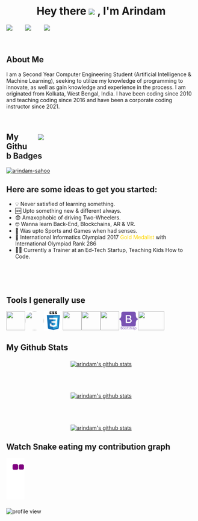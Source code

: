 
<h1 align="center"> Hey there <img src="https://github.com/TheDudeThatCode/TheDudeThatCode/raw/master/Assets/Hi.gif" width="43" style="max-width: 100%;"> , I'm Arindam </h1>

<a href="https://www.linkedin.com/in/arindam-sahoo/">
  <img align="left" width="50px" src="https://upload.wikimedia.org/wikipedia/commons/thumb/c/ca/LinkedIn_logo_initials.png/640px-LinkedIn_logo_initials.png">
</a>

<a href="https://www.instagram.com/this_is_arin02/">
  <img align="left" width="50px" src="https://upload.wikimedia.org/wikipedia/commons/thumb/a/a5/Instagram_icon.png/2048px-Instagram_icon.png"  />
</a>

<a href="https://t.me/this_is_arin02">
  <img align="left" width="50px" src="https://icons-for-free.com/download-icon-media+social+telegram+icon-1320193121598222952_512.png"  />
</a>

<br><br><br>

## About Me
<p>I am a Second Year Computer Engineering Student (Artificial Intelligence & Machine Learning), seeking to utilize my knowledge of programming to innovate, as well as gain knowledge and experience in the process. I am originated from Kolkata, West Bengal, India. I have been coding since 2010 and teaching coding since 2016 and have been a corporate coding instructor since 2021.</p>
</br>

<p align="center"><img align="right" src="https://media0.giphy.com/media/qgQUggAC3Pfv687qPC/giphy.gif" style="padding:20px;" width=400></p>

## My Github Badges
<p align="left"> <a href="https://github.com/ryo-ma/github-profile-trophy"><img src="https://github-profile-trophy.vercel.app/?username=arindam-sahoo" alt="arindam-sahoo" /></a> </p>

## Here are some ideas to get you started:

- 💡 Never satisfied of learning something.
- 🆕 Upto something new & different always.
- 😨 Amaxophobic of driving Two-Wheelers.
- 🤓 Wanna learn Back-End, Blockchains, AR & VR.
- 🏏 Was upto Sports and Games when had senses.
- 🥇 International Informatics Olympiad 2017 <span style="color:gold;">Gold Medalist</span> with International Olympiad Rank 286
- 👨‍🏫 Currently a Trainer at an Ed-Tech Startup, Teaching Kids How to Code.

<br><br><br>
## Tools I generally use
<img align="left" src = "https://www.vectorlogo.zone/logos/python/python-icon.svg" width="50" height="50">
<img align="left" src = "https://upload.wikimedia.org/wikipedia/commons/thumb/6/61/HTML5_logo_and_wordmark.svg/640px-HTML5_logo_and_wordmark.svg.png" width="50" height="50" style="border-radius: 50%">
<img align="left" src = "https://raw.githubusercontent.com/devicons/devicon/master/icons/css3/css3-original-wordmark.svg" width="50" height="50">
<img align="left" src = "https://www.vectorlogo.zone/logos/java/java-icon.svg" width="50" height="50">
<img align="left" src = "https://upload.vectorlogo.zone/logos/visualstudio_code/images/0aea25bb-27bb-427f-8d65-f999bf0cba67.svg" width="50" height="50">
<img align="left" src = "https://www.vectorlogo.zone/logos/github/github-icon.svg" width="50" height="50">
<img align="left" src = "https://raw.githubusercontent.com/devicons/devicon/master/icons/bootstrap/bootstrap-plain-wordmark.svg" width="50" height="50">
<img src="https://upload.wikimedia.org/wikipedia/commons/thumb/8/87/Arduino_Logo.svg/2560px-Arduino_Logo.svg.png" width="70" height="50">


## My Github Stats
<p align="center">
<a href="https://github.com/arindam-sahoo">
 <img align="middle" src="https://github-readme-stats.vercel.app/api?username=arindam-sahoo&show_icons=true&theme=react&line_height=27" alt="arindam's github stats"/>
</a> </p>
</br>
</br>
<p align="center">
<a href="https://github.com/arindam-sahoo">
 <img align="middle" src="https://github-readme-streak-stats.herokuapp.com/?user=arindam-sahoo&theme=react" alt="arindam's github stats"/>
 </a></p>
</br>
</br>
<p align="center">
<a href="https://github.com/arindam-sahoo">
  <img align="middle" src="https://github-readme-stats.vercel.app/api/top-langs/?username=arindam-sahoo&theme=react&hide_langs_below=1&line_height=27" alt="arindam's github stats" />
</a> </p>

## Watch Snake eating my contribution graph
![snake gif](https://github.com/arindam-sahoo/arindam-sahoo/blob/output/github-contribution-grid-snake.gif)

<img align="middle" src="https://gpvc.arturio.dev/arindam-sahoo" alt="profile view" />
